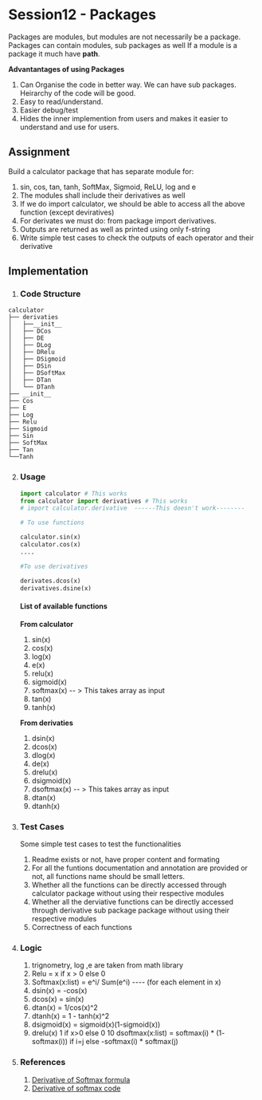 # Session12 - Packages

Packages are modules, but modules are not necessarily be a package.
Packages can contain modules, sub packages as well
If a module is a package it much have __path__.

**Advantantages of using Packages**
1. Can Organise the code in better way. We can have sub packages. Heirarchy of the code will be good.
2. Easy to read/understand.
3. Easier debug/test
4. Hides the inner implemention from users and makes it easier to understand and use for users.

## **Assignment**
Build a calculator package that has separate module for:
1. sin, cos, tan, tanh, SoftMax, Sigmoid, ReLU, log and e
2. The modules shall include their derivatives as well
3. If we do import calculator, we should be able to access all the above function (except deviratives)
4. For derivates we must do: from package import derivatives. 
5. Outputs are returned as well as printed using only f-string
6. Write simple test cases to check the outputs of each operator and their derivative

## **Implementation**

1. ### Code Structure

```
calculator
├── derivaties                 
│   ├──__init__
│   ├── DCos          
│   ├── DE   
│   ├── DLog         
│   ├── DRelu 
│   ├── DSigmoid       
│   ├── DSin  
│   ├── DSoftMax          
│   ├── DTan           
│   └── DTanh   
├── __init__         
├── Cos               
├── E
├── Log
├── Relu
├── Sigmoid
├── Sin
├── SoftMax
├── Tan  
└──Tanh
```


            
   
 
2. ### Usage
    ```python
    import calculator # This works
    from calculator import derivatives # This works
    # import calculator.derivative  ------This doesn't work--------

    # To use functions

    calculator.sin(x)
    calculator.cos(x)
    ....

    #To use derivatives

    derivates.dcos(x)
    derivatives.dsine(x)
    ```

    #### **List of available functions**

    **From calculator**

    1. sin(x)
    2. cos(x)
    3. log(x)
    4. e(x)
    5. relu(x)
    6. sigmoid(x)
    7. softmax(x) -- > This takes array as input
    8. tan(x)
    9. tanh(x)

    **From derivaties**
    1. dsin(x)
    2. dcos(x)
    3. dlog(x)
    4. de(x)
    5. drelu(x)
    6. dsigmoid(x)
    7. dsoftmax(x) -- > This takes array as input
    8. dtan(x)
    9. dtanh(x)

3. ### **Test Cases**
    Some simple test cases to test the functionalities
    1. Readme exists or not, have proper content and formating
    2. For all the funtions documentation and annotation are provided or not, all functions name should be small letters.
    3. Whether all the functions can be directly accessed through calculator package without using their respective modules 
    4. Whether all the derviative functions can be directly accessed through derivative sub package package without using their respective modules
    5. Correctness of each functions
    
4. ### **Logic**
    1. trignometry, log ,e are taken from math library
    2. Relu = x if x > 0 else 0
    3. Softmax(x:list) = e^i/ Sum(e^i) ---- (for each element in x)
    4. dsin(x) = -cos(x)
    5. dcos(x) = sin(x)
    6. dtan(x) = 1/cos(x)^2
    7. dtanh(x) = 1 - tanh(x)^2
    8. dsigmoid(x) = sigmoid(x)(1-sigmoid(x))
    9. drelu(x) 1 if x>0 else 0
    10 dsoftmax(x:list)  = softmax(i) * (1- softmax(i)) if i=j else -softmax(i) * softmax(j)
    
5. ### **References**
    1. [Derivative of Softmax formula](https://www.mldawn.com/the-derivative-of-softmaxz-function-w-r-t-z/)
    2. [Derivative of softmax code](https://medium.com/@aerinykim/how-to-implement-the-softmax-derivative-independently-from-any-loss-function-ae6d44363a9d)
    


 
